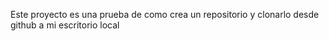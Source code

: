 Este proyecto es una prueba de como crea un repositorio y clonarlo desde github a mi escritorio local
